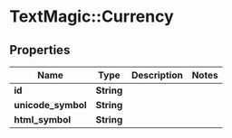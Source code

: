 # TextMagic::Currency

## Properties
Name | Type | Description | Notes
------------ | ------------- | ------------- | -------------
**id** | **String** |  | 
**unicode_symbol** | **String** |  | 
**html_symbol** | **String** |  | 



